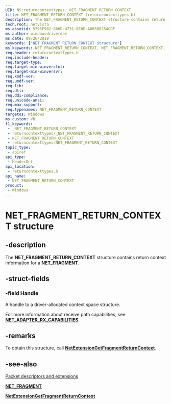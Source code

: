 ```yaml
---
UID: NS:returncontexttypes._NET_FRAGMENT_RETURN_CONTEXT
title: NET_FRAGMENT_RETURN_CONTEXT (returncontexttypes.h)
description: The NET_FRAGMENT_RETURN_CONTEXT structure contains return context information for a [**NET_FRAGMENT**](../fragment/ns-fragment-_net_fragment.md).
tech.root: netvista
ms.assetid: 5795F982-866D-4731-BE0E-A085B0254CDF
ms.author: windowsdriverdev
ms.date: 09/26/2019
keywords: ["NET_FRAGMENT_RETURN_CONTEXT structure"]
ms.keywords: NET_FRAGMENT_RETURN_CONTEXT, NET_FRAGMENT_RETURN_CONTEXT,
req.header: returncontexttypes.h
req.include-header: 
req.target-type: 
req.target-min-winverclnt: 
req.target-min-winversvr: 
req.kmdf-ver: 
req.umdf-ver: 
req.lib: 
req.dll: 
req.ddi-compliance: 
req.unicode-ansi: 
req.max-support: 
req.typenames: NET_FRAGMENT_RETURN_CONTEXT
targetos: Windows
ms.custom: Vb
f1_keywords:
 - _NET_FRAGMENT_RETURN_CONTEXT
 - returncontexttypes/_NET_FRAGMENT_RETURN_CONTEXT
 - NET_FRAGMENT_RETURN_CONTEXT
 - returncontexttypes/NET_FRAGMENT_RETURN_CONTEXT
topic_type:
 - apiref
api_type:
 - HeaderDef
api_location:
 - returncontexttypes.h
api_name:
 - NET_FRAGMENT_RETURN_CONTEXT
product:
 - Windows
---
```


# NET_FRAGMENT_RETURN_CONTEXT structure


## -description

The **NET_FRAGMENT_RETURN_CONTEXT** structure contains return context information for a [**NET_FRAGMENT**](../fragment/ns-fragment-_net_fragment.md).

## -struct-fields

### -field Handle

A handle to a driver-allocated context space structure.

For more information about receive path capabilities, see [**NET_ADAPTER_RX_CAPABILITIES**](../netadapter/ns-netadapter-_net_adapter_rx_capabilities.md).

## -remarks

To obtain this structure, call [**NetExtensionGetFragmentReturnContext**](../returncontext/nf-returncontext-netextensiongetfragmentreturncontext.md).

## -see-also

[Packet descriptors and extensions](https://docs.microsoft.com/windows-hardware/drivers/netcx/packet-descriptors-and-extensions)

[**NET_FRAGMENT**](../fragment/ns-fragment-_net_fragment.md)

[**NetExtensionGetFragmentReturnContext**](../returncontext/nf-returncontext-netextensiongetfragmentreturncontext.md)

